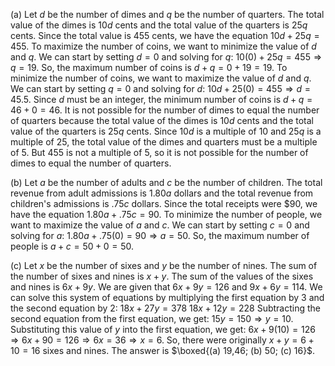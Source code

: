  (a) Let $d$ be the number of dimes and $q$ be the number of quarters.
The total value of the dimes is $10d$ cents and the total value of the quarters is $25q$ cents.
Since the total value is $455$ cents, we have the equation $10d + 25q = 455$.
To maximize the number of coins, we want to minimize the value of $d$ and $q$.
We can start by setting $d = 0$ and solving for $q$:
$10(0) + 25q = 455 \Rightarrow q = 19$.
So, the maximum number of coins is $d + q = 0 + 19 = 19$.
To minimize the number of coins, we want to maximize the value of $d$ and $q$.
We can start by setting $q = 0$ and solving for $d$:
$10d + 25(0) = 455 \Rightarrow d = 45.5$.
Since $d$ must be an integer, the minimum number of coins is $d + q = 46 + 0 = 46$.
It is not possible for the number of dimes to equal the number of quarters because the total value of the dimes is $10d$ cents and the total value of the quarters is $25q$ cents.
Since $10d$ is a multiple of $10$ and $25q$ is a multiple of $25$, the total value of the dimes and quarters must be a multiple of $5$.
But $455$ is not a multiple of $5$, so it is not possible for the number of dimes to equal the number of quarters.

(b) Let $a$ be the number of adults and $c$ be the number of children.
The total revenue from adult admissions is $1.80a$ dollars and the total revenue from children's admissions is $.75c$ dollars.
Since the total receipts were $90, we have the equation $1.80a + .75c = 90$.
To minimize the number of people, we want to maximize the value of $a$ and $c$.
We can start by setting $c = 0$ and solving for $a$:
$1.80a + .75(0) = 90 \Rightarrow a = 50$.
So, the maximum number of people is $a + c = 50 + 0 = 50$.

(c) Let $x$ be the number of sixes and $y$ be the number of nines.
The sum of the number of sixes and nines is $x + y$.
The sum of the values of the sixes and nines is $6x + 9y$.
We are given that $6x + 9y = 126$ and $9x + 6y = 114$.
We can solve this system of equations by multiplying the first equation by $3$ and the second equation by $2$:
$18x + 27y = 378$
$18x + 12y = 228$
Subtracting the second equation from the first equation, we get:
$15y = 150 \Rightarrow y = 10$.
Substituting this value of $y$ into the first equation, we get:
$6x + 9(10) = 126 \Rightarrow 6x + 90 = 126 \Rightarrow 6x = 36 \Rightarrow x = 6$.
So, there were originally $x + y = 6 + 10 = 16$ sixes and nines.
The answer is $\boxed{(a) 19,46; (b) 50; (c) 16}$.